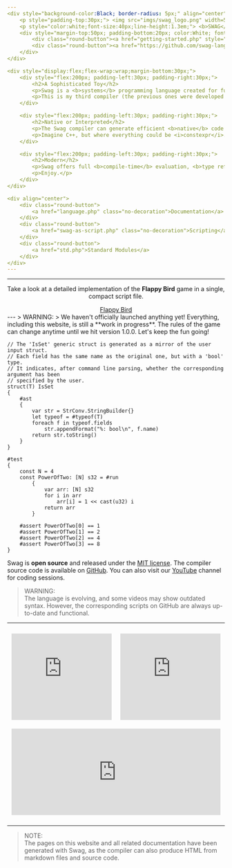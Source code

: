 ```yaml
---
<div style="background-color:Black; border-radius: 5px;" align="center">
    <p style="padding-top:30px;"> <img src="imgs/swag_logo.png" width=50%> </p>
    <p style="color:white;font-size:40px;line-height:1.3em;"> <b>SWAG</b> Programming Language </p>
    <div style="margin-top:50px; padding-bottom:20px; color:White; font-size:20px;">
        <div class="round-button"><a href="getting-started.php" style="color:#F7F900; text-decoration:none;">Getting Started</a></div>
        <div class="round-button"><a href="https://github.com/swag-lang/swag/releases" style="color:#F7F900; text-decoration:none;">Download the Compiler</a> </div>
    </div>
</div>

<div style="display:flex;flex-wrap:wrap;margin-bottom:30px;">
    <div style="flex:200px; padding-left:30px; padding-right:30px;">
        <h2>A Sophisticated Toy</h2>
        <p>Swag is a <b>systems</b> programming language created for fun, because, let's be honest, C++ has become a monstrous and unwieldy beast!</p>
        <p>This is my third compiler (the previous ones were developed for AAA <b>game engines</b>), and it is by far the most advanced.</p>
    </div>

    <div style="flex:200px; padding-left:30px; padding-right:30px;">
        <h2>Native or Interpreted</h2>
        <p>The Swag compiler can generate efficient <b>native</b> code using a custom x64 backend or LLVM. It can also function as an interpreter for a <b>scripting</b> language.</p>
        <p>Imagine C++, but where everything could be <i>constexpr</i>.</p>
    </div>

    <div style="flex:200px; padding-left:30px; padding-right:30px;">
        <h2>Modern</h2>
        <p>Swag offers full <b>compile-time</b> evaluation, <b>type reflection</b> at both runtime and compile time, <b>meta-programming</b>, <b>generics</b>, a powerful <b>macro system</b>, and more.</p>
        <p>Enjoy.</p>
    </div>
</div>

<div align="center">
    <div class="round-button">
        <a href="language.php" class="no-decoration">Documentation</a>
    </div>
    <div class="round-button">
        <a href="swag-as-script.php" class="no-decoration">Scripting</a>
    </div>
    <div class="round-button">
        <a href="std.php">Standard Modules</a>
    </div>
</div>
---
```

---
<div align="center">
    <p>Take a look at a detailed implementation of the <b>Flappy Bird</b> game in a single, compact script file.</p>
    <div class="round-button">
        <a href="flappy.php" class="no-decoration">Flappy Bird</a>
    </div>
</div>
---
> WARNING:  
> We haven't officially launched anything yet! Everything, including this website, is still a **work in progress**. The rules of the game can change anytime until we hit version 1.0.0. Let's keep the fun going!

```swag
// The 'IsSet' generic struct is generated as a mirror of the user input struct.
// Each field has the same name as the original one, but with a 'bool' type.
// It indicates, after command line parsing, whether the corresponding argument has been
// specified by the user.
struct(T) IsSet
{
    #ast
    {
        var str = StrConv.StringBuilder{}
        let typeof = #typeof(T)
        foreach f in typeof.fields
            str.appendFormat("%: bool\n", f.name)
        return str.toString()
    }
}
```

```swag
#test
{
    const N = 4
    const PowerOfTwo: [N] s32 = #run
        {
            var arr: [N] s32
            for i in arr
                arr[i] = 1 << cast(u32) i
            return arr
        }

    #assert PowerOfTwo[0] == 1
    #assert PowerOfTwo[1] == 2
    #assert PowerOfTwo[2] == 4
    #assert PowerOfTwo[3] == 8
}
```

Swag is **open source** and released under the [MIT license](https://github.com/swag-lang/swag/blob/master/LICENCE). The compiler source code is available on [GitHub](https://github.com/swag-lang/swag). You can also visit our [YouTube](https://www.youtube.com/channel/UC9dkBu1nNfJDxUML7r7QH1Q) channel for coding sessions.

> WARNING:  
> The language is evolving, and some videos may show outdated syntax. However, the corresponding scripts on GitHub are always up-to-date and functional.

---

<div style="display:flex; flex-wrap:wrap;">
    <iframe style="width:200px; height:200px; flex:200px; padding:10px;" src="https://www.youtube.com/embed/Il0UuJCXTWI" title="Swag Live Coding - The Flappy Bird Game (silent)" frameborder="0" allowfullscreen></iframe>
    <iframe style="width:200px; height:200px; flex:200px; padding:10px;" src="https://www.youtube.com/embed/Bqr1pakewaU" title="Swag Live Coding - The Pacman Game (silent)" frameborder="0" allowfullscreen></iframe>
    <iframe style="width:200px; height:200px; flex:200px; padding:10px;" src="https://www.youtube.com/embed/f2rIXoH6H38" title="Swag Live Coding: The 2048 Game (silent)" frameborder="0" allowfullscreen></iframe>
</div>

---

> NOTE:  
> The pages on this website and all related documentation have been generated with Swag, as the compiler can also produce HTML from markdown files and source code.